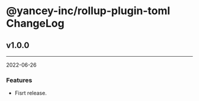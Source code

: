 # @yancey-inc/rollup-plugin-toml ChangeLog

## v1.0.0

---

2022-06-26

### Features

- Fisrt release.
